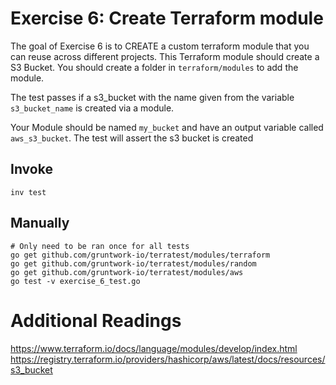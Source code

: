 # Exercise 6: Create Terraform module

The goal of Exercise 6 is to CREATE a custom terraform module that you can reuse across different projects.
This Terraform module should create a S3 Bucket. You should create a folder in `terraform/modules` to add the module.

The test passes if a s3_bucket with the name given from the  variable `s3_bucket_name` is created via a module.

Your Module should be named `my_bucket` and have an output variable called `aws_s3_bucket`. The test will assert the s3 bucket is created

## Invoke
```
inv test
```

## Manually
```
# Only need to be ran once for all tests
go get github.com/gruntwork-io/terratest/modules/terraform
go get github.com/gruntwork-io/terratest/modules/random
go get github.com/gruntwork-io/terratest/modules/aws
go test -v exercise_6_test.go
```

# Additional Readings
https://www.terraform.io/docs/language/modules/develop/index.html
https://registry.terraform.io/providers/hashicorp/aws/latest/docs/resources/s3_bucket
